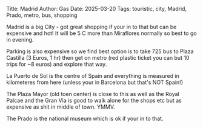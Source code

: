 Title: Madrid
Author: Gas
Date: 2025-03-20
Tags: touristic, city, Madrid, Prado, metro, bus, shopping

Madrid is a big City - got great shopping if your in to that but can be
expensive and hot! It will be 5 C more than Miraflores normally so
best to go in evening.

Parking is also expensive so we find best option is to take 725 bus to
Plaza Castilla (3 Euros, 1 hr) then get on metro (red plastic ticket
you can but 10 trips for ~8 euros) and explore that way.

La Puerto de Sol is the centre of Spain and everything is measured in
kilometeres from here (unless your in Barcelona but that's NOT Spain!)

The Plaza Mayor (old toen center) is close to this as well as the
Royal Palcae and the Gran Via is good to walk alone for the shops etc
but as expensive as shit in middle of town. YMMV.

The Prado is the national museum which is ok if your in to that.
